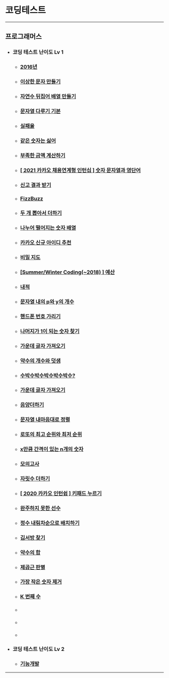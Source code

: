 # 코딩테스트

---
## 프로그래머스
+ ### 코딩 테스트 난이도 Lv 1

  + ### [2016년](src/components/programmers/dayOfTheWeek.jsx)
  
  + ### [이상한 문자 만들기](src/components/programmers/weirdLetters.jsx)

  + ### [자연수 뒤집어 배열 만들기](src/components/programmers/numberOfArray.jsx)

  + ### [문자열 다루기 기본](src/components/programmers/string.jsx)

  + ### [실패율](src/components/programmers/failureRate.jsx)

  + ### [같은 숫자는 싫어](src/components/programmers/sameNumber.jsx)

  + ### [부족한 금액 계산하기](src/components/programmers/insufficient.jsx)

  + ### [[ 2021 카카오 채용연계형 인턴십 ] 숫자 문자열과 영단어](src/components/programmers/numStrEn.jsx)

  + ### [신고 결과 받기](src/components/programmers/userReports.jsx)

  + ### [FizzBuzz](src/components/programmers/fizz.jsx)

  + ### [두 개 뽑아서 더하기](src/components/programmers/dayOfTheWeek.jsx)

  + ### [나누어 떨어지는 숫자 배열](src/components/programmers/arrDivision.jsx)

  + ### [카카오 신규 아이디 추천](src/components/programmers/idSuggestion.jsx)

  + ### [비밀 지도](src/components/programmers/secretMap.jsx)

  + ### [[Summer/Winter Coding(~2018) ] 예산](src/components/programmers/budget.jsx)

  + ### [내적](src/components/programmers/dotProduct.jsx)
 
  + ### [문자열 내의 p와 y의 개수](src/components/programmers/numberOfCharacters.jsx)

  + ### [핸드폰 번호 가리기](src/components/programmers/hideCellPhoneNum.jsx)

  + ### [나머지가 1이 되는 숫자 찾기](src/components/programmers/findTheRemainder.jsx)

  + ### [가운데 글자 가져오기](src/components/programmers/middleLetter.jsx)

  + ### [약수의 개수와 덧샘](src/components/programmers/numberAndAdditionOfFactors.jsx)

  + ### [수박수박수박수박수박수?](src/components/programmers/stringRepetition.jsx)
  
  + ### [가운데 글자 가져오기](src/components/programmers/middleLetter.jsx)

  + ### [음양더하기](src/components/programmers/addYinAndYang.jsx)
 
  + ### [문자열 내마음대로 정렬](src/components/programmers/sortingStringsMyOwnWay.jsx)

  + ### [로또의 최고 순위와 최저 순위](src/components/programmers/lotteryRanking.jsx)

  + ### [x만큼 간격이 있는 n개의 숫자](src/components/programmers/nNumbersSpacedByX.jsx)

  + ### [모의고사](src/components/programmers/mockExam.jsx)

  + ### [자릿수 더하기](src/components/programmers/addNumbers.jsx)

  + ### [[ 2020 카카오 인턴쉽 ] 키패드 누르기](src/components/programmers/keypadPress.jsx)
  
  + ### [완주하지 못한 선수](src/components/programmers/athletesWhoDidNotFinish.jsx)
  
  + ### [정수 내림차순으로 배치하기](src/components/programmers/placeIntegersInDescendingOrder.jsx)
  
  + ### [김서방 찾기](src/components/programmers/findKimSeobang.jsx)
  
  + ### [약수의 합](src/components/programmers/sumOfFactors.jsx)

  + ### [제곱근 판별](src/components/programmers/squareRootTest.jsx)

  + ### [가장 작은 숫자 제거](src/components/programmers/removeSmallestNumber.jsx)

  + ### [K 번째 수](src/components/programmers/kthNumber.jsx)

  + ### []()

  + ### []()

  + ### []()


+ ### 코딩 테스트 난이도 Lv 2
  + ### [기능개발](src/components/programmers/functionDevelopment.jsx)

--- 

